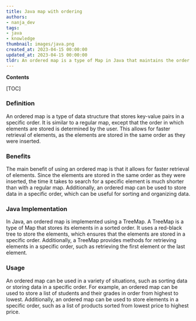 ```yaml
---
title: Java map with ordering
authors:
- nanja_dev
tags:
- java
- knowledge
thumbnail: images/java.png
created_at: 2023-04-15 00:00:00
updated_at: 2023-04-15 00:00:00
tldr: An ordered map is a type of Map in Java that maintains the order of the elements according to their insertion order.
---
```


**Contents**

[TOC]

### Definition
An ordered map is a type of data structure that stores key-value pairs in a specific order. It is similar to a regular map, except that the order in which elements are stored is determined by the user. This allows for faster retrieval of elements, as the elements are stored in the same order as they were inserted.

### Benefits
The main benefit of using an ordered map is that it allows for faster retrieval of elements. Since the elements are stored in the same order as they were inserted, the time it takes to search for a specific element is much shorter than with a regular map. Additionally, an ordered map can be used to store data in a specific order, which can be useful for sorting and organizing data.

### Java Implementation
In Java, an ordered map is implemented using a TreeMap. A TreeMap is a type of Map that stores its elements in a sorted order. It uses a red-black tree to store the elements, which ensures that the elements are stored in a specific order. Additionally, a TreeMap provides methods for retrieving elements in a specific order, such as retrieving the first element or the last element.

### Usage
An ordered map can be used in a variety of situations, such as sorting data or storing data in a specific order. For example, an ordered map can be used to store a list of students and their grades in order from highest to lowest. Additionally, an ordered map can be used to store elements in a specific order, such as a list of products sorted from lowest price to highest price.
